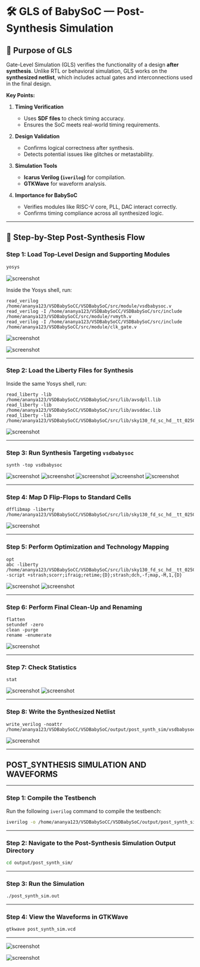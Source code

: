 
# 🛠 GLS of BabySoC — Post-Synthesis Simulation

## 🔹 Purpose of GLS

Gate-Level Simulation (GLS) verifies the functionality of a design **after synthesis**. Unlike RTL or behavioral simulation, GLS works on the **synthesized netlist**, which includes actual gates and interconnections used in the final design.

**Key Points:**

1. **Timing Verification**
   - Uses **SDF files** to check timing accuracy.
   - Ensures the SoC meets real-world timing requirements.

2. **Design Validation**
   - Confirms logical correctness after synthesis.
   - Detects potential issues like glitches or metastability.

3. **Simulation Tools**
   - **Icarus Verilog (`iverilog`)** for compilation.
   - **GTKWave** for waveform analysis.

4. **Importance for BabySoC**
   - Verifies modules like RISC-V core, PLL, DAC interact correctly.
   - Confirms timing compliance across all synthesized logic.

---

## 🔹 Step-by-Step Post-Synthesis Flow

### Step 1: Load Top-Level Design and Supporting Modules
```bash
yosys
```
![screenshot](https://github.com/Shaikhaseena16/RISC-V_VSDIAT/blob/main/Week%203/Task%201/yosys.png)

Inside the Yosys shell, run:
```yosys
read_verilog /home/ananya123/VSDBabySoCC/VSDBabySoC/src/module/vsdbabysoc.v
read_verilog -I /home/ananya123/VSDBabySoCC/VSDBabySoC/src/include /home/ananya123/VSDBabySoCC/src/module/rvmyth.v
read_verilog -I /home/ananya123/VSDBabySoCC/VSDBabySoC/src/include /home/ananya123/VSDBabySoCC/src/module/clk_gate.v

```
![screenshot](https://github.com/Shaikhaseena16/RISC-V_VSDIAT/blob/main/Week%203/read_desgin%20-1.png)

![screenshot](https://github.com/Shaikhaseena16/RISC-V_VSDIAT/blob/main/Week%203/read_design%20-2.png)


---

### **Step 2: Load the Liberty Files for Synthesis**
Inside the same Yosys shell, run:
```yosys
read_liberty -lib /home/ananya123/VSDBabySoCC/VSDBabySoC/src/lib/avsdpll.lib
read_liberty -lib /home/ananya123/VSDBabySoCC/VSDBabySoC/src/lib/avsddac.lib
read_liberty -lib /home/ananya123/VSDBabySoCC/VSDBabySoC/src/lib/sky130_fd_sc_hd__tt_025C_1v80.lib
```

![screenshot](https://github.com/Shaikhaseena16/RISC-V_VSDIAT/blob/main/Week%203/read_library.png)

---

### **Step 3: Run Synthesis Targeting `vsdbabysoc`**
```yosys
synth -top vsdbabysoc
```
![screenshot](https://github.com/Shaikhaseena16/RISC-V_VSDIAT/blob/main/Week%203/synth_clk.png)
![screenshot](https://github.com/Shaikhaseena16/RISC-V_VSDIAT/blob/main/Week%203/synth_rvmyth.png)
![screenshot](https://github.com/Shaikhaseena16/RISC-V_VSDIAT/blob/main/Week%203/synth_babysoc.png)
![screenshot](https://github.com/Shaikhaseena16/RISC-V_VSDIAT/blob/main/Week%203/synth_hierarcy.png)
![screenshot](https://github.com/Shaikhaseena16/RISC-V_VSDIAT/blob/main/Week%203/syth_check.png)

---

### **Step 4: Map D Flip-Flops to Standard Cells**
```yosys
dfflibmap -liberty /home/ananya123/VSDBabySoCC/VSDBabySoC/src/lib/sky130_fd_sc_hd__tt_025C_1v80.lib
```

![screenshot](https://github.com/Shaikhaseena16/RISC-V_VSDIAT/blob/main/Week%203/diff.png)

---

### **Step 5: Perform Optimization and Technology Mapping**
```yosys
opt
abc -liberty /home/ananya123/VSDBabySoCC/VSDBabySoC/src/lib/sky130_fd_sc_hd__tt_025C_1v80.lib -script +strash;scorr;ifraig;retime;{D};strash;dch,-f;map,-M,1,{D}
```
![screenshot](https://github.com/Shaikhaseena16/RISC-V_VSDIAT/blob/main/Week%203/opt.png)
![screenshot](https://github.com/Shaikhaseena16/RISC-V_VSDIAT/blob/main/Week%203/abc.png)

---

### **Step 6: Perform Final Clean-Up and Renaming**
```yosys
flatten
setundef -zero
clean -purge
rename -enumerate
```
![screenshot](https://github.com/Shaikhaseena16/RISC-V_VSDIAT/blob/main/Week%203/flatten.png)

---

### **Step 7: Check Statistics**
```yosys
stat
```
![screenshot](https://github.com/Shaikhaseena16/RISC-V_VSDIAT/blob/main/Week%203/stat_1.png)
![screenshot](https://github.com/Shaikhaseena16/RISC-V_VSDIAT/blob/main/Week%203/stat_2.png)

---

### **Step 8: Write the Synthesized Netlist**
```yosys
write_verilog -noattr /home/ananya123/VSDBabySoCC/VSDBabySoC/output/post_synth_sim/vsdbabysoc.synth.v
```
![screenshot](https://github.com/Shaikhaseena16/RISC-V_VSDIAT/blob/main/Week%203/write_verilog.png)

---

## POST_SYNTHESIS SIMULATION AND WAVEFORMS
---

### **Step 1: Compile the Testbench**
Run the following `iverilog` command to compile the testbench:
```bash
iverilog -o /home/ananya123/VSDBabySoCC/VSDBabySoC/output/post_synth_sim/post_synth_sim.out -DPOST_SYNTH_SIM -DFUNCTIONAL -DUNIT_DELAY=#1 -I /home/ananya123/VSDBabySoCC/VSDBabySoC/src/include -I /home/ananya123/VSDBabySoCC/VSDBabySoC/src/module /home/ananya123/VSDBabySoCC/VSDBabySoC/src/module/testbench.v
```
---
### **Step 2: Navigate to the Post-Synthesis Simulation Output Directory**
```bash
cd output/post_synth_sim/
```
---
### **Step 3: Run the Simulation**

```bash
./post_synth_sim.out
```
---
### **Step 4: View the Waveforms in GTKWave**

```bash
gtkwave post_synth_sim.vcd
```
---

![screenshot](https://github.com/Shaikhaseena16/RISC-V_VSDIAT/blob/main/Week%203/post_synth.png)

![screenshot](https://github.com/Shaikhaseena16/RISC-V_VSDIAT/blob/main/Week%203/waveform.png)
